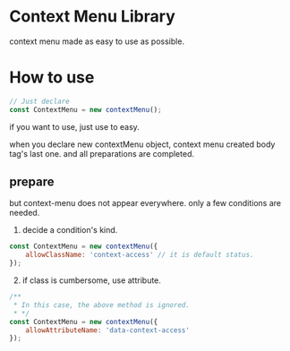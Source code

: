 # Context Menu Library
context menu made as easy to use as possible.

# How to use

```javascript
// Just declare
const ContextMenu = new contextMenu();
```
if you want to use, just use to easy.

when you declare new contextMenu object, context menu created body tag's last one.
and all preparations are completed.

## prepare
but context-menu does not appear everywhere.
only a few conditions are needed.

1. decide a condition's kind.
```javascript
const ContextMenu = new contextMenu({
    allowClassName: 'context-access' // it is default status.
});
```
2. if class is cumbersome, use attribute.
```javascript
/**
 * In this case, the above method is ignored.
 * */
const ContextMenu = new contextMenu({
    allowAttributeName: 'data-context-access'
});
```
